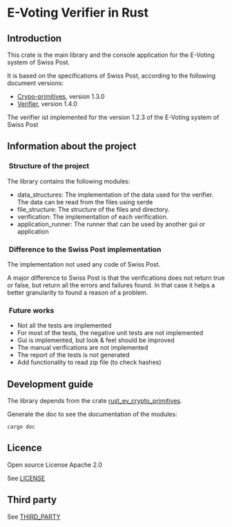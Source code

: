 # E-Voting Verifier in Rust

## Introduction

This crate is the main library and the console application for the E-Voting system of Swiss Post.

It is based on the specifications of Swiss Post, according to the following document versions:

- [Crypo-primitives](https://gitlab.com/swisspost-evoting/crypto-primitives/crypto-primitives), version 1.3.0
- [Verifier](https://gitlab.com/swisspost-evoting/verifier/verifier), version 1.4.0

The verifier ist implemented for the version 1.2.3 of the E-Voting system of Swiss Post

## Information about the project

###  Structure of the project

The library contains the following modules:

- data_structures: The implementation of the data used for the verifier. The data can be read from the files using serde
- file_structure: The structure of the files and directory.
- verification: The implementation of each verification.
- application_runner: The runner that can be used by another gui or application

###  Difference to the Swiss Post implementation

The implementation not used any code of Swiss Post.

A major difference to Swiss Post is that the verifications does not return true or false, but return all the errors and failures found. In that case it helps a better granularity to found a reason of a problem.

###  Future works

- Not all the tests are implemented
- For most of the tests, the negative unit tests are not implemented
- Gui is implemented, but look & feel should be improved
- The manual verifications are not implemented
- The report of the tests is not generated
- Add functionality to read zip file (to check hashes)

## Development guide

The library depends from the crate [rust_ev_crypto_primitives](https://github.com/de-mo/rust_ev_crypto_primitives.git).

Generate the doc to see the documentation of the modules:

```shell
cargo doc
```

## Licence

Open source License Apache 2.0

See [LICENSE](LICENSE)

## Third party

See [THIRD_PARTY](THIRD_PARTY)
